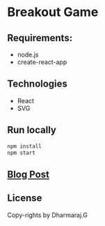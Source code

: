 # Breakout Game

>

## Requirements:
 - node.js
 - create-react-app

## Technologies
* React
* SVG

## Run locally
```bash
npm install
npm start
```

## [Blog Post](https://geekrodion.com/blog/breakout-game)

## License
Copy-rights by Dharmaraj.G